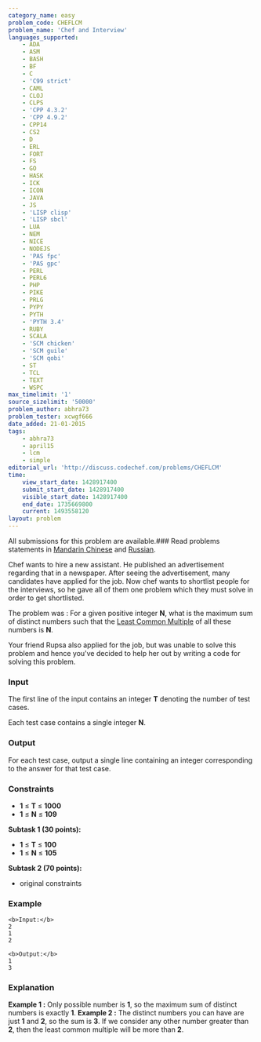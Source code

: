 ```yaml
---
category_name: easy
problem_code: CHEFLCM
problem_name: 'Chef and Interview'
languages_supported:
    - ADA
    - ASM
    - BASH
    - BF
    - C
    - 'C99 strict'
    - CAML
    - CLOJ
    - CLPS
    - 'CPP 4.3.2'
    - 'CPP 4.9.2'
    - CPP14
    - CS2
    - D
    - ERL
    - FORT
    - FS
    - GO
    - HASK
    - ICK
    - ICON
    - JAVA
    - JS
    - 'LISP clisp'
    - 'LISP sbcl'
    - LUA
    - NEM
    - NICE
    - NODEJS
    - 'PAS fpc'
    - 'PAS gpc'
    - PERL
    - PERL6
    - PHP
    - PIKE
    - PRLG
    - PYPY
    - PYTH
    - 'PYTH 3.4'
    - RUBY
    - SCALA
    - 'SCM chicken'
    - 'SCM guile'
    - 'SCM qobi'
    - ST
    - TCL
    - TEXT
    - WSPC
max_timelimit: '1'
source_sizelimit: '50000'
problem_author: abhra73
problem_tester: xcwgf666
date_added: 21-01-2015
tags:
    - abhra73
    - april15
    - lcm
    - simple
editorial_url: 'http://discuss.codechef.com/problems/CHEFLCM'
time:
    view_start_date: 1428917400
    submit_start_date: 1428917400
    visible_start_date: 1428917400
    end_date: 1735669800
    current: 1493558120
layout: problem
---
```

All submissions for this problem are available.###  Read problems statements in [Mandarin Chinese](http://www.codechef.com/download/translated/APRIL15/mandarin/CHEFLCM.pdf) and [Russian](http://www.codechef.com/download/translated/APRIL15/russian/CHEFLCM.pdf).

Chef wants to hire a new assistant. He published an advertisement regarding that in a newspaper. After seeing the advertisement, many candidates have applied for the job. Now chef wants to shortlist people for the interviews, so he gave all of them one problem which they must solve in order to get shortlisted.

 The problem was : For a given positive integer **N**, what is the maximum sum of distinct numbers such that the [Least Common Multiple](http://en.wikipedia.org/wiki/Least_common_multiple) of all these numbers is **N**.

 Your friend Rupsa also applied for the job, but was unable to solve this problem and hence you've decided to help her out by writing a code for solving this problem.

### Input

The first line of the input contains an integer **T** denoting the number of test cases.

Each test case contains a single integer **N**.

### Output

For each test case, output a single line containing an integer corresponding to the answer for that test case.

### Constraints

- **1** ≤ **T** ≤ **1000**
- **1** ≤ **N** ≤ **109**

**Subtask 1 (30 points):**

- **1** ≤ **T** ≤ **100**
- **1** ≤ **N** ≤ **105**

**Subtask 2 (70 points):**

- original constraints

### Example

```
<b>Input:</b>
2
1
2

<b>Output:</b>
1
3

```
### Explanation

**Example 1 :** Only possible number is **1**, so the maximum sum of distinct numbers is exactly **1**. 
**Example 2 :** The distinct numbers you can have are just **1** and **2**, so the sum is **3**. If we consider any other number greater than **2**, then the least common multiple will be more than **2**.